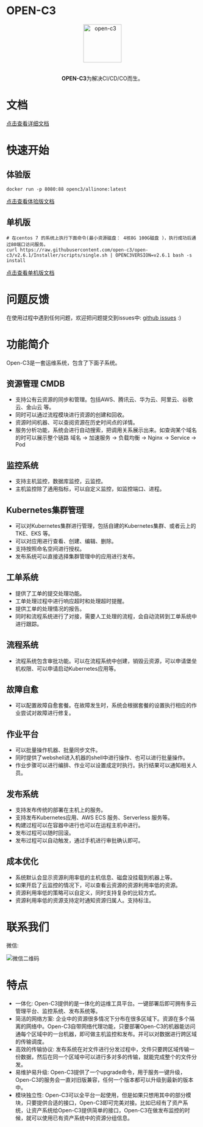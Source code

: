 # OPEN-C3

<div align="center">
  <img width="100" style="max-width:100%" src="./c3-front/src/assets/images/open-c3-logo.jpeg" title="open-c3">
  <br><br>
  <p><b>OPEN-C3</b>为解决CI/CD/CO而生。</p>	
</div>

# 文档

[点击查看详细文档](https://open-c3.github.io)

# 快速开始

## 体验版

```
docker run -p 8080:88 openc3/allinone:latest
```

[点击查看体验版文档](https://open-c3.github.io/体验版安装/)

## 单机版

```
# 在centos 7 的系统上执行下面命令(最小资源磁盘： 4核8G 100G磁盘 )，执行成功后通过80端口访问服务。
curl https://raw.githubusercontent.com/open-c3/open-c3/v2.6.1/Installer/scripts/single.sh | OPENC3VERSION=v2.6.1 bash -s install

```

[点击查看单机版文档](https://open-c3.github.io/单机版安装/)

# 问题反馈

在使用过程中遇到任何问题，欢迎把问题提交到issues中:  [github issues](https://github.com/open-c3/open-c3/issues) :)

# 功能简介

Open-C3是一套运维系统，包含了下面子系统。

## 资源管理 CMDB

* 支持公有云资源的同步和管理。包括AWS、腾讯云、华为云、阿里云、谷歌云、金山云 等。
* 同时可以通过流程模块进行资源的创建和回收。
* 资源时间机器、可以查阅资源在历史时间点的详情。
* 服务分析功能，系统会进行自动搜索，把调用关系展示出来。如查询某个域名的时可以展示整个链路 域名 -> 加速服务 -> 负载均衡 -> Nginx -> Service -> Pod

## 监控系统

* 支持主机监控，数据库监控，云监控。
* 主机监控除了通用指标，可以自定义监控，如监控端口、进程。

## Kubernetes集群管理

* 可以对Kubernetes集群进行管理，包括自建的Kubernetes集群、或者云上的 TKE、EKS 等。
* 可以对应用进行查看、创建、编辑、删除。
* 支持按照命名空间进行授权。
* 发布系统可以直接选择集群管理中的应用进行发布。

## 工单系统

* 提供了工单的提交处理功能。
* 工单处理过程中进行响应超时和处理超时提醒。
* 提供工单的处理情况的报告。
* 同时和流程系统进行了对接，需要人工处理的流程，会自动流转到工单系统中进行跟踪。

## 流程系统

* 流程系统包含审批功能。可以在流程系统中创建，销毁云资源，可以申请堡垒机权限、可以申请启动Kubernetes应用等。

## 故障自愈

* 可以配置故障自愈套餐。在故障发生时，系统会根据套餐的设置执行相应的作业尝试对故障进行修复。

## 作业平台

* 可以批量操作机器、批量同步文件。
* 同时提供了webshell进入机器的shell中进行操作、也可以进行批量操作。
* 作业步骤可以进行编排、作业可以设置成定时执行。执行结果可以通知相关人员。

## 发布系统

* 支持发布传统的部署在主机上的服务。
* 支持发布Kubernetes应用、AWS ECS 服务、Serverless 服务等。
* 构建过程可以在容器中进行也可以在运程主机中进行。
* 发布过程可以随时回滚。
* 发布过程可以自动触发，通过手机进行审批确认即可。

## 成本优化

* 系统默认会显示资源利用率低的主机信息、磁盘没挂载到机器上等。
* 如果开启了云监控的情况下，可以查看云资源的资源利用率低的资源。
* 资源利用率低的策略可以自定义，同时支持复杂的比较方式。
* 资源利用率低的资源支持定时通知资源归属人。支持标注。

# 联系我们

微信:

![微信二维码](https://open-c3.github.io/社区/images/open-c3-微信二维码.jpeg)

# 特点

* 一体化: Open-C3提供的是一体化的运维工具平台。一键部署后即可拥有多云管理平台、监控系统、发布系统等。
* 简洁的网络方案: 企业中的资源很多情况下分布在很多区域下。资源在多个隔离的网络中。Open-C3自带网络代理功能，只要部署Open-C3的机器能访问通每个区域中的一台机器，即可做主机监控和发布。并可以对数据进行跨区域的传输调度。
* 高效的传输协议: 发布系统在对文件进行分发过程中，文件只要跨区域传输一份数据，然后在同一个区域中可以进行多对多的传输，就能完成整个的文件分发。
* 易维护易升级: Open-C3提供了一个upgrade命令，用于服务一键升级，Open-C3的服务会一直对旧版兼容，任何一个版本都可以升级到最新的版本中。
* 模块独立性: Open-C3可以全平台一起使用，但是如果只想用其中的部分模块，只要提供合适的接口，Open-C3即可完美对接。比如已经有了资产系统，让资产系统给Open-C3提供简单的接口，Open-C3在做发布监控的时候，就可以使用已有资产系统中的资源分组信息。

